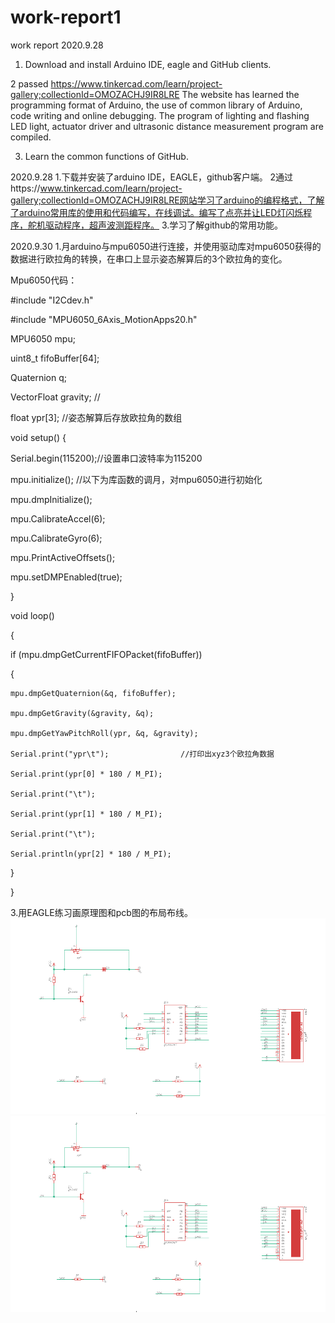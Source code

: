 # work-report1
work report
2020.9.28

1. Download and install Arduino IDE, eagle and GitHub clients.

2 passed https://www.tinkercad.com/learn/project-gallery;collectionId=OMOZACHJ9IR8LRE The website has learned the programming format of Arduino, the use of common library of Arduino, code writing and online debugging. The program of lighting and flashing LED light, actuator driver and ultrasonic distance measurement program are compiled.

3. Learn the common functions of GitHub.


2020.9.28
	1.下载并安装了arduino IDE，EAGLE，github客户端。
	2通过https://www.tinkercad.com/learn/project-gallery;collectionId=OMOZACHJ9IR8LRE网站学习了arduino的编程格式，了解了arduino常用库的使用和代码编写，在线调试。编写了点亮并让LED灯闪烁程序，舵机驱动程序，超声波测距程序。
	3.学习了解github的常用功能。
	
2020.9.30
	1.月arduino与mpu6050进行连接，并使用驱动库对mpu6050获得的数据进行欧拉角的转换，在串口上显示姿态解算后的3个欧拉角的变化。

Mpu6050代码：

#include "I2Cdev.h"

#include "MPU6050_6Axis_MotionApps20.h"

MPU6050 mpu;

uint8_t fifoBuffer[64];

Quaternion q;

VectorFloat gravity;    //

float ypr[3];           //姿态解算后存放欧拉角的数组

void setup()
{

  Serial.begin(115200);//设置串口波特率为115200
  
  mpu.initialize();     //以下为库函数的调月，对mpu6050进行初始化
  
  mpu.dmpInitialize();
  
  mpu.CalibrateAccel(6);
  
  mpu.CalibrateGyro(6);
  
  mpu.PrintActiveOffsets();
  
  mpu.setDMPEnabled(true);
  
}

void loop()

{

  if (mpu.dmpGetCurrentFIFOPacket(fifoBuffer))
  
  {
  
    mpu.dmpGetQuaternion(&q, fifoBuffer);
    
    mpu.dmpGetGravity(&gravity, &q);
    
    mpu.dmpGetYawPitchRoll(ypr, &q, &gravity);
    
    Serial.print("ypr\t");                //打印出xyz3个欧拉角数据
    
    Serial.print(ypr[0] * 180 / M_PI);
    
    Serial.print("\t");
    
    Serial.print(ypr[1] * 180 / M_PI);
    
    Serial.print("\t");
    
    Serial.println(ypr[2] * 180 / M_PI);
    
  }
  
}

3.用EAGLE练习画原理图和pcb图的布局布线。
![image](https://github.com/zzpiv/work-report1/blob/master/images/35D9E8F72C073E1226F4EB338871DA04.png)
	![image](https://raw.githubusercontent.com/zzpiv/work-report1/master/images/35D9E8F72C073E1226F4EB338871DA04.png)

